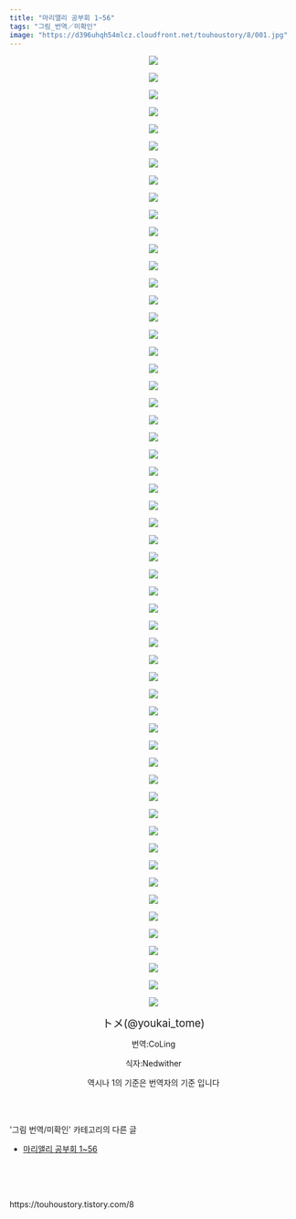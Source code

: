 ```yaml
---
title: "마리앨리 공부회 1~56"
tags: "그림_번역／미확인"
image: "https://d396uhqh54mlcz.cloudfront.net/touhoustory/8/001.jpg"
---
```

<div class="article">
<div class="tt_article_useless_p_margin"><p style="text-align: center; clear: none; float: none;"><img src="{{ site.imgserver7 }}/touhoustory/8/001.jpg"/></p><p style="text-align: center; clear: none; float: none;"><img src="{{ site.imgserver7 }}/touhoustory/8/002.jpg"/></p><p style="text-align: center; clear: none; float: none;"><img src="{{ site.imgserver7 }}/touhoustory/8/003.jpg"/></p><p style="text-align: center; clear: none; float: none;"><img src="{{ site.imgserver7 }}/touhoustory/8/004.jpg"/></p><p style="text-align: center; clear: none; float: none;"><img src="{{ site.imgserver7 }}/touhoustory/8/005.jpg"/></p><p style="text-align: center; clear: none; float: none;"><img src="{{ site.imgserver7 }}/touhoustory/8/006.jpg"/></p><p style="text-align: center; clear: none; float: none;"><img src="{{ site.imgserver7 }}/touhoustory/8/007.jpg"/></p><p style="text-align: center; clear: none; float: none;"><img src="{{ site.imgserver7 }}/touhoustory/8/008.jpg"/></p><p style="text-align: center; clear: none; float: none;"><img src="{{ site.imgserver7 }}/touhoustory/8/009.jpg"/></p><p style="text-align: center; clear: none; float: none;"><img src="{{ site.imgserver7 }}/touhoustory/8/010.jpg"/></p><p style="text-align: center; clear: none; float: none;"><img src="{{ site.imgserver7 }}/touhoustory/8/011.jpg"/></p><p style="text-align: center; clear: none; float: none;"><img src="{{ site.imgserver7 }}/touhoustory/8/012.jpg"/></p><p style="text-align: center; clear: none; float: none;"><img src="{{ site.imgserver7 }}/touhoustory/8/013.jpg"/></p><p style="text-align: center; clear: none; float: none;"><img src="{{ site.imgserver7 }}/touhoustory/8/014.jpg"/></p><p style="text-align: center; clear: none; float: none;"><img src="{{ site.imgserver7 }}/touhoustory/8/015.jpg"/></p><p style="text-align: center; clear: none; float: none;"><img src="{{ site.imgserver7 }}/touhoustory/8/016.jpg"/></p><p style="text-align: center; clear: none; float: none;"><img src="{{ site.imgserver7 }}/touhoustory/8/017.jpg"/></p><p style="text-align: center; clear: none; float: none;"><img src="{{ site.imgserver7 }}/touhoustory/8/018.jpg"/></p><p style="text-align: center; clear: none; float: none;"><img src="{{ site.imgserver7 }}/touhoustory/8/019.jpg"/></p><p style="text-align: center; clear: none; float: none;"><img src="{{ site.imgserver7 }}/touhoustory/8/020.jpg"/></p><p></p><p style="text-align: center; clear: none; float: none;"><img src="{{ site.imgserver7 }}/touhoustory/8/021.jpg"/></p><p style="text-align: center; clear: none; float: none;"><img src="{{ site.imgserver7 }}/touhoustory/8/022.jpg"/></p><p style="text-align: center; clear: none; float: none;"><img src="{{ site.imgserver7 }}/touhoustory/8/023.jpg"/></p><p style="text-align: center; clear: none; float: none;"><img src="{{ site.imgserver7 }}/touhoustory/8/024.jpg"/></p><p style="text-align: center; clear: none; float: none;"><img src="{{ site.imgserver7 }}/touhoustory/8/025.jpg"/></p><p style="text-align: center; clear: none; float: none;"><img src="{{ site.imgserver7 }}/touhoustory/8/026.jpg"/></p><p style="text-align: center; clear: none; float: none;"><img src="{{ site.imgserver7 }}/touhoustory/8/027.jpg"/></p><p style="text-align: center; clear: none; float: none;"><img src="{{ site.imgserver7 }}/touhoustory/8/028.jpg"/></p><p style="text-align: center; clear: none; float: none;"><img src="{{ site.imgserver7 }}/touhoustory/8/029.jpg"/></p><p style="text-align: center; clear: none; float: none;"><img src="{{ site.imgserver7 }}/touhoustory/8/030.jpg"/></p><p style="text-align: center; clear: none; float: none;"><img src="{{ site.imgserver7 }}/touhoustory/8/031.jpg"/></p><p style="text-align: center; clear: none; float: none;"><img src="{{ site.imgserver7 }}/touhoustory/8/032.jpg"/></p><p style="text-align: center; clear: none; float: none;"><img src="{{ site.imgserver7 }}/touhoustory/8/033.jpg"/></p><p style="text-align: center; clear: none; float: none;"><img src="{{ site.imgserver7 }}/touhoustory/8/034.jpg"/></p><p style="text-align: center; clear: none; float: none;"><img src="{{ site.imgserver7 }}/touhoustory/8/035.jpg"/></p><p style="text-align: center; clear: none; float: none;"><img src="{{ site.imgserver7 }}/touhoustory/8/036.jpg"/></p><p style="text-align: center; clear: none; float: none;"><img src="{{ site.imgserver7 }}/touhoustory/8/037.jpg"/></p><p style="text-align: center; clear: none; float: none;"><img src="{{ site.imgserver7 }}/touhoustory/8/038.jpg"/></p><p style="text-align: center; clear: none; float: none;"><img src="{{ site.imgserver7 }}/touhoustory/8/039.jpg"/></p><p style="text-align: center; clear: none; float: none;"><img src="{{ site.imgserver7 }}/touhoustory/8/040.jpg"/></p><p style="text-align: center; clear: none; float: none;"><img src="{{ site.imgserver7 }}/touhoustory/8/041.jpg"/></p><p style="text-align: center; clear: none; float: none;"><img src="{{ site.imgserver7 }}/touhoustory/8/042.jpg"/></p><p style="text-align: center; clear: none; float: none;"><img src="{{ site.imgserver7 }}/touhoustory/8/043.jpg"/></p><p style="text-align: center; clear: none; float: none;"><img src="{{ site.imgserver7 }}/touhoustory/8/044.jpg"/></p><p style="text-align: center; clear: none; float: none;"><img src="{{ site.imgserver7 }}/touhoustory/8/045.jpg"/></p><p style="text-align: center; clear: none; float: none;"><img src="{{ site.imgserver7 }}/touhoustory/8/046.jpg"/></p><p style="text-align: center; clear: none; float: none;"><img src="{{ site.imgserver7 }}/touhoustory/8/047.jpg"/></p><p style="text-align: center; clear: none; float: none;"><img src="{{ site.imgserver7 }}/touhoustory/8/048.jpg"/></p><p style="text-align: center; clear: none; float: none;"><img src="{{ site.imgserver7 }}/touhoustory/8/049.jpg"/></p><p style="text-align: center; clear: none; float: none;"><img src="{{ site.imgserver7 }}/touhoustory/8/050.jpg"/></p><p style="text-align: center; clear: none; float: none;"><img src="{{ site.imgserver7 }}/touhoustory/8/051.jpg"/></p><p style="text-align: center; clear: none; float: none;"><img src="{{ site.imgserver7 }}/touhoustory/8/052.jpg"/></p><p style="text-align: center; clear: none; float: none;"><img src="{{ site.imgserver7 }}/touhoustory/8/053.jpg"/></p><p style="text-align: center; clear: none; float: none;"><img src="{{ site.imgserver7 }}/touhoustory/8/054.jpg"/></p><p style="text-align: center; clear: none; float: none;"><img src="{{ site.imgserver7 }}/touhoustory/8/055.jpg"/></p><p style="text-align: center; clear: none; float: none;"><img src="{{ site.imgserver7 }}/touhoustory/8/056.jpg"/></p><p style="text-align: center;"><span style="font-size: 14pt;">トメ(@youkai_tome)</span></p><p style="text-align: center;">번역:CoLing<br/></p><p style="text-align: center;">식자:Nedwither</p><p style="text-align: center;">역시나 1의 기준은 번역자의 기준 입니다</p> </div></div><br/>
<div class="tagTrail">
</div><br/>
<div class="another">
<p>'그림 번역/미확인' 카테고리의 다른 글</p>
<ul>
<li><a href="/touhoustory_8">마리앨리 공부회 1~56</a></li>
</ul>
</div><br/>
<div class="cb_lstcomment">
</div><br/>
<br/>
<p id="refer">https://touhoustory.tistory.com/8</p>
<br/>

